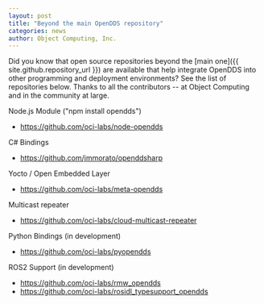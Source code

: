 ```yaml
---
layout: post
title: "Beyond the main OpenDDS repository"
categories: news
author: Object Computing, Inc.
---
```

Did you know that open source repositories beyond the [main one]({{ site.github.repository_url }}) are available that help integrate OpenDDS into other programming and deployment environments?  See the list of repositories below.  Thanks to all the contributors -- at Object Computing and in the community at large.

Node.js Module ("npm install opendds")
- <https://github.com/oci-labs/node-opendds>

C# Bindings
- <https://github.com/jmmorato/openddsharp>

Yocto / Open Embedded Layer
- <https://github.com/oci-labs/meta-opendds>

Multicast repeater
- <https://github.com/oci-labs/cloud-multicast-repeater>

Python Bindings (in development)
- <https://github.com/oci-labs/pyopendds>

ROS2 Support (in development)
- <https://github.com/oci-labs/rmw_opendds>
- <https://github.com/oci-labs/rosidl_typesupport_opendds>
